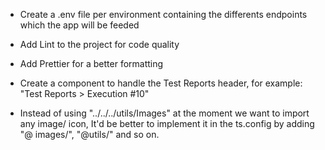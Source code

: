 - Create a .env file per environment containing the differents endpoints which the app will be feeded

- Add Lint to the project for code quality

- Add Prettier for a better formatting

- Create a component to handle the Test Reports header, for example: "Test Reports > Execution #10"

- Instead of using "../../../utils/Images" at the moment we want to import any image/ icon, It'd be better to implement it in the ts.config by adding "@ images/", "@utils/" and so on.
